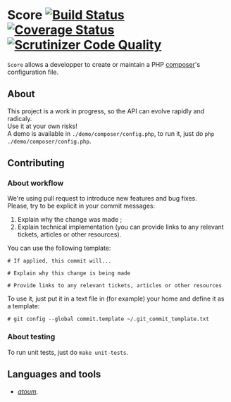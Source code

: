 # Score [![Build Status](https://travis-ci.org/norsys/score.svg?branch=master)](https://travis-ci.org/norsys/score) [![Coverage Status](https://coveralls.io/repos/github/norsys/score/badge.svg?branch=master)](https://coveralls.io/github/norsys/score?branch=master) [![Scrutinizer Code Quality](https://scrutinizer-ci.com/g/norsys/score/badges/quality-score.png?b=master)](https://scrutinizer-ci.com/g/norsys/score/?branch=master)

`Score` allows a developper to create or maintain a PHP [composer](https://getcomposer.org)'s configuration file.

## About

This project is a work in progress, so the API can evolve rapidly and radicaly.  
Use it at your own risks!  
A demo is available in `./demo/composer/config.php`, to run it, just do `php ./demo/composer/config.php`.

## Contributing

### About workflow

We're using pull request to introduce new features and bug fixes.  
Please, try to be explicit in your commit messages:

1. Explain why the change was made ;
2. Explain technical implementation (you can provide links to any relevant tickets, articles or other resources).

You can use the following template:

```
# If applied, this commit will...

# Explain why this change is being made

# Provide links to any relevant tickets, articles or other resources
```

To use it, just put it in a text file in (for example) your home and define it as a template:

```
# git config --global commit.template ~/.git_commit_template.txt
```

### About testing

To run unit tests, just do `make unit-tests`.

## Languages and tools

- [*atoum*](http://docs.atoum.org).
